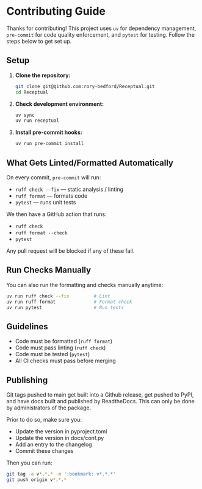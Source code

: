 # Contributing Guide

Thanks for contributing! This project uses `uv` for dependency management, `pre-commit` for code quality enforcement, and `pytest` for testing. Follow the steps below to get set up.

## Setup

1. **Clone the repository:**

   ```bash
   git clone git@github.com:rory-bedford/Receptual.git
   cd Receptual
   ```

2. **Check development environment:**

   ```bash
   uv sync
   uv run receptual
   ```

3. **Install pre-commit hooks:**

   ```bash
   uv run pre-commit install
   ```

## What Gets Linted/Formatted Automatically

On every commit, `pre-commit` will run:

- `ruff check --fix` — static analysis / linting
- `ruff format` — formats code
- `pytest` — runs unit tests

We then have a GitHub action that runs:

- `ruff check` 
- `ruff format --check`
- `pytest`

Any pull request will be blocked if any of these fail.

## Run Checks Manually

You can also run the formatting and checks manually anytime:

```bash
uv run ruff check --fix         # Lint
uv run ruff format              # Format check
uv run pytest                   # Run tests
```

## Guidelines

- Code must be formatted (`ruff format`)
- Code must pass linting (`ruff check`)
- Code must be tested (`pytest`)
- All CI checks must pass before merging

## Publishing

Git tags pushed to main get built into a Github release, get pushed to PyPI, and have docs built and published by ReadtheDocs. This can only be done by administrators of the package.

Prior to do so, make sure you:

- Update the version in pyproject.toml
- Update the version in docs/conf.py
- Add an entry to the changelog
- Commit these changes

Then you can run:

```bash
git tag -a v*.*.* -m ':bookmark: v*.*.*'
git push origin v*.*.*
```
